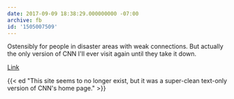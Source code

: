 ```yaml
---
date: 2017-09-09 18:38:29.000000000 -07:00
archive: fb
id: '1505007509'
---
```


Ostensibly for people in disaster areas with weak connections. But actually the only version of CNN I'll ever visit again until they take it down.

[Link](http://lite.cnn.io)

{{< ed "This site seems to no longer exist, but it was a super-clean text-only version of CNN's home page." >}}